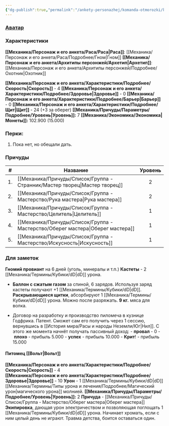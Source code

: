 ```yaml
---
{"dg-publish":true,"permalink":"/ankety-personazhej/komanda-otmorozki/klotr/"}
---
```


### [Аватар](Клотр.jpg)
### Характеристики
**[[Механика/Персонаж и его анкета/Раса/Раса\|Раса]]**: [[Механика/Персонаж и его анкета/Раса/Подробнее/Гном\|Гном]]
**[[Механика/Персонаж и его анкета/Архитипы персонжей/Архетип\|Архетип]]**: [[Механика/Персонаж и его анкета/Архитипы персонжей/Подробнее/Охотник\|Охотник]]

 **[[Механика/Персонаж и его анкета/Характеристики/Подробнее/Скорость\|Скорость]]** - 4
 **[[Механика/Персонаж и его анкета/Характеристики/Подробнее/Здоровье\|Здоровье]]** - 0
 **[[Механика/Персонаж и его анкета/Характеристики/Подробнее/Барьер\|Барьер]]** - 0
 **[[Механика/Персонаж и его анкета/Характеристики/Подробнее/Щит\|Щит]]** - 24 (+3 за оберег)
 **[[Механика/Причуды/Параметры/Подробнее/Уровень\|Уровень]]:** 7
**[[Механика/Экономика/Экономика\|Монеты]]:** 102.900 (15.000)

### Перки:
1. Пока нет, но обещали дать.

### Причуды

| #   | Название           | Уровень |
| --- | ------------------ | :-----: |
| 1.  | [[Механика/Причуды/Список/Группа - Странник/Мастер творец\|Мастер творец]]  |    2    |
| 2.  | [[Механика/Причуды/Список/Группа - Мастерство/Рука мастера\|Рука мастера]]   |    2    |
| 3.  | [[Механика/Причуды/Список/Группа - Мастерство/Целитель\|Целитель]]       |    1    |
| 4.  | [[Механика/Причуды/Список/Группа - Мастерство/Оберег мастера\|Оберег мастера]] |    1    |
| 5.  | [[Механика/Причуды/Список/Группа - Мастерство/Искусность\|Искусность]]     |    1    |

### Для заметок
**Гномий провиант** на 6 дней (уголь, минералы и т.п.)
**Кастеты** - 2 [[Механика/Термины/Кубики/dD\|dD]] урона.
- **Баллон с сжатым газом** за спиной, 6 зарядов. Используя заряд кастеты получают +1 [[Механика/Термины/Кубики/dD\|dD]]. 
**Раскрывающиеся щитки**, абсорбируют 1 [[Механика/Термины/Кубики/dD\|dD]] урона. Можно после разряжать.
**9 кг.** мяса для волка. 

- Договор на разработку и производство пиломеча в кузнице Годфрика. Патент. Сможет сам его получить через 1 сессию, вернувшись в [[История мира/Расы и народы Неземли/Юг\|Нил]]. С этого же момента начнёт получать пассивный доход:
- **провал** - 0
- **плохо** - прибыль 5.000
- **успех** - прибыль 10.000
- **Крит**! - прибыль 15.000

#### Питомец [[Вольт\|Вольт]]
 **[[Механика/Персонаж и его анкета/Характеристики/Подробнее/Скорость\|Скорость]]** - 4  
 **[[Механика/Персонаж и его анкета/Характеристики/Подробнее/Здоровье\|Здоровье]]** - 10
 **Урон** - 1 [[Механика/Термины/Кубики/dD\|dD]] [[Механика/Термины/Типы урона и лечения/Подробнее/Магический урон\|магического урона]] молнией. 
 **[[Механика/Причуды/Параметры/Подробнее/Уровень\|Уровень]]:** 2
**Причуда** - [[Механика/Причуды/Список/Группа - Мастерство/Оберег мастера\|Оберег мастера]]
**Экипировка**, дающая урон электричеством и позволяющая поглощать 1 [[Механика/Термины/Кубики/dD\|dD]] урона.
Начинает хромать, если с ним целый день не играют. Травма детства, боится оставаться один. 